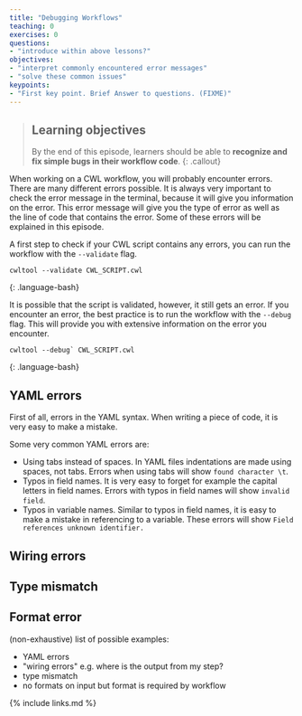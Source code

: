 ```yaml
---
title: "Debugging Workflows"
teaching: 0
exercises: 0
questions:
- "introduce within above lessons?"
objectives:
- "interpret commonly encountered error messages"
- "solve these common issues"
keypoints:
- "First key point. Brief Answer to questions. (FIXME)"
---
```


> ## Learning objectives
> By the end of this episode, learners should be able to
> __recognize and fix simple bugs in their workflow code__.
{: .callout}

When working on a CWL workflow, you will probably encounter errors. There are many different errors possible.
It is always very important to check the error message in the terminal, because it will give you information on the error.
This error message will give you the type of error as well as the line of code that contains the error.
Some of these errors will be explained in this episode. 

A first step to check if your CWL script contains any errors, you can run the workflow with the `--validate` flag.
~~~
cwltool --validate CWL_SCRIPT.cwl
~~~
{: .language-bash}

It is possible that the script is validated, however, it still gets an error. 
If you encounter an error, the best practice is to run the workflow with the `--debug` flag.
This will provide you with extensive information on the error you encounter.
~~~
cwltool --debug` CWL_SCRIPT.cwl
~~~
{: .language-bash}

## YAML errors
First of all, errors in the YAML syntax. When writing a piece of code, it is very easy to make a mistake.

Some very common YAML errors are:
- Using tabs instead of spaces. In YAML files indentations are made using spaces, not tabs. 
Errors when using tabs will show `found character \t`. 
- Typos in field names. It is very easy to forget for example the capital letters in field names.
Errors with typos in field names will show `invalid field`.
- Typos in variable names. Similar to typos in field names, it is easy to make a mistake in referencing to a variable.
These errors will show `Field references unknown identifier.`

## Wiring errors



## Type mismatch

## Format error


(non-exhaustive) list of possible examples:

- YAML errors
- "wiring errors" e.g. where is the output from my step?
- type mismatch
- no formats on input but format is required by workflow

{% include links.md %}
